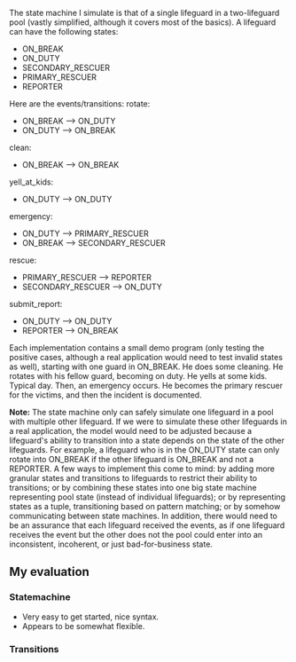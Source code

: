 The state machine I simulate is that of a single lifeguard in a two-lifeguard pool (vastly simplified, although it covers most of the basics). A lifeguard can have the following states:
- ON_BREAK
- ON_DUTY
- SECONDARY_RESCUER
- PRIMARY_RESCUER
- REPORTER

Here are the events/transitions:
rotate:
- ON_BREAK --> ON_DUTY
- ON_DUTY --> ON_BREAK

clean:
- ON_BREAK --> ON_BREAK

yell_at_kids:
- ON_DUTY --> ON_DUTY

emergency:
- ON_DUTY --> PRIMARY_RESCUER
- ON_BREAK --> SECONDARY_RESCUER

rescue:
- PRIMARY_RESCUER --> REPORTER
- SECONDARY_RESCUER --> ON_DUTY

submit_report:
- ON_DUTY --> ON_DUTY
- REPORTER --> ON_BREAK



Each implementation contains a small demo program (only testing the positive cases, although a real application would need to test invalid states as well), starting with one guard in ON_BREAK. He does some cleaning. He rotates with his fellow guard, becoming on duty. He yells at some kids. Typical day. Then, an emergency occurs. He becomes the primary rescuer for the victims, and then the incident is documented.

**Note:** The state machine only can safely simulate one lifeguard in a pool with multiple other lifeguard. If we were to simulate these other lifeguards in a real application, the model would need to be adjusted because a lifeguard's ability to transition into a state depends on the state of the other lifeguards. For example, a lifeguard who is in the ON_DUTY state can only rotate into ON_BREAK if the other lifeguard is ON_BREAK and not a REPORTER. A few ways to implement this come to mind: by adding more granular states and transitions to lifeguards to restrict their ability to transitions; or by combining these states into one big state machine representing pool state (instead of individual lifeguards); or by representing states as a tuple, transitioning based on pattern matching; or by somehow communicating between state machines. In addition, there would need to be an assurance that each lifeguard received the events, as if one lifeguard receives the event but the other does not the pool could enter into an inconsistent, incoherent, or just bad-for-business state.

## My evaluation 
### Statemachine
- Very easy to get started, nice syntax. 
- Appears to be somewhat flexible. 
### Transitions